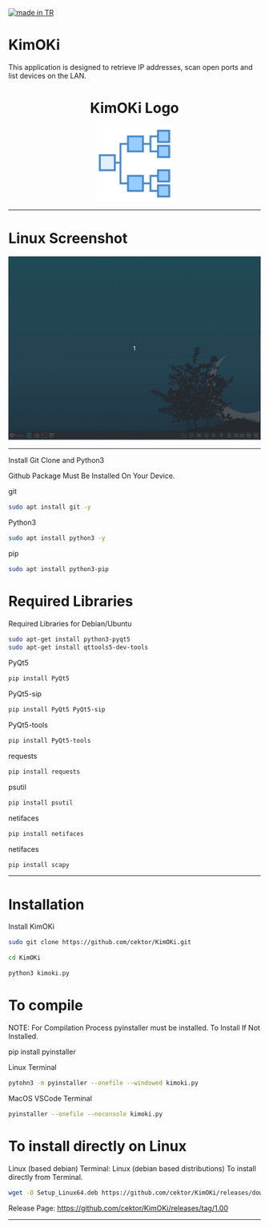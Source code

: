 <a href="#">
    <img src="https://raw.githubusercontent.com/pedromxavier/flag-badges/main/badges/TR.svg" alt="made in TR">
</a>

# KimOKi
This application is designed to retrieve IP addresses, scan open ports and list devices on the LAN. 

<h1 align="center">KimOKi Logo</h1>

<p align="center">
  <img src="kimokilo.png" alt="KimOKi Logo" width="150" height="150">
</p>


----------------------

# Linux Screenshot
![Linux(pardus)](screenshot/kimoki_linux.gif)  

--------------------
Install Git Clone and Python3

Github Package Must Be Installed On Your Device.

git
```bash
sudo apt install git -y
```

Python3
```bash
sudo apt install python3 -y 

```

pip
```bash
sudo apt install python3-pip

```

# Required Libraries

Required Libraries for Debian/Ubuntu
```bash
sudo apt-get install python3-pyqt5
sudo apt-get install qttools5-dev-tools
```


PyQt5
```bash
pip install PyQt5
```
PyQt5-sip
```bash
pip install PyQt5 PyQt5-sip
```

PyQt5-tools
```bash
pip install PyQt5-tools
```

requests
```bash
pip install requests
```
psutil
```bash
pip install psutil
```
netifaces
```bash
pip install netifaces
```
netifaces
```bash
pip install scapy
```

----------------------------------


# Installation
Install KimOKi

```bash
sudo git clone https://github.com/cektor/KimOKi.git
```
```bash
cd KimOKi
```

```bash
python3 kimoki.py

```

# To compile

NOTE: For Compilation Process pyinstaller must be installed. To Install If Not Installed.

pip install pyinstaller 

Linux Terminal 
```bash
pytohn3 -m pyinstaller --onefile --windowed kimoki.py
```

MacOS VSCode Terminal 
```bash
pyinstaller --onefile --noconsole kimoki.py
```

# To install directly on Linux

Linux (based debian) Terminal: Linux (debian based distributions) To install directly from Terminal.
```bash
wget -O Setup_Linux64.deb https://github.com/cektor/KimOKi/releases/download/1.00/Setup_Linux64.deb && sudo apt install ./Setup_Linux64.deb && sudo apt-get install -f -y
```


Release Page: https://github.com/cektor/KimOKi/releases/tag/1.00

----------------------------------

